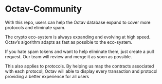 # Octav-Community

With this repo, users can help the Octav database  expand to cover more protocols and eliminate spam.

The crypto eco-system is always expanding and evolving at high speed. Octav’s algorithm adapts as fast as possible to the eco-system.

If you hate spam tokens and want to help eliminate them, just create a pull request. Our team will review and merge it as soon as possible.

This also applies to protocols.  By helping us map the contracts associated with each protocol, Octav will able to display every transaction and protocol providing a better experience for all users
